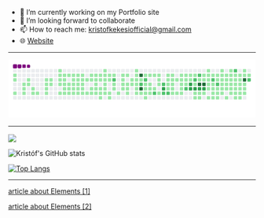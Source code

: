 - 🔭 I’m currently working on my Portfolio site
- 👯 I’m looking forward to collaborate
- 📫 How to reach me: kristofkekesiofficial@gmail.com
- 🌐 [Website][website]

---

![snake gif](https://github.com/KristofKekesi/KristofKekesi/blob/output/github-contribution-grid-snake.gif)

---
<p><img align="center" src="https://github-readme-streak-stats.herokuapp.com/?user=KristofKekesi&"/></p>

![Kristóf's GitHub stats](https://github-readme-stats.vercel.app/api?username=KristofKekesi&show_icons=true&title_color=eb8c10&icon_color=eb8c10)


[![Top Langs](https://github-readme-stats.vercel.app/api/top-langs/?username=KristofKekesi&title_color=eb8c10)](https://github.com/anuraghazra/github-readme-stats&card_width=100px)

[website]: https://www.kekesi.dev
[elements]: https://github.com/KristofKekesi/Elements/blob/master/README.md
[nasamira]: https://github.com/KristofKekesi/NASA-Mira/blob/master/README.md
[preacher]: https://github.com/KristofKekesi/Preacher/blob/master/README.md

---

[article about Elements [1]](https://flutterfix.com/a-flutter-app-to-track-the-chemistry-chemical-elements/)

[article about Elements [2]](https://morioh.com/p/20193610819c)
